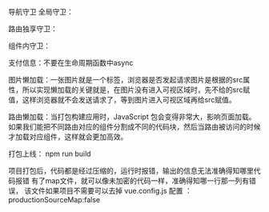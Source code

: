 导航守卫
全局守卫：

路由独享守卫：

组件内守卫：


支付信息：不要在生命周期函数中async

图片懒加载：一张图片就是一个<img>标签，浏览器是否发起请求图片是根据<img>的src属性，所以实现懒加载的关键就是，在图片没有进入可视区域时，先不给<img>的src赋值，这样浏览器就不会发送请求了，等到图片进入可视区域再给src赋值。

路由懒加载：当打包构建应用时，JavaScript 包会变得非常大，影响页面加载。如果我们能把不同路由对应的组件分割成不同的代码块，然后当路由被访问的时候才加载对应组件，这样就会更加高效。


打包上线： npm run build

项目打包后，代码都是经过压缩的，运行时报错，输出的信息无法准确得知哪里代码报错
有了map文件，就可以像未加密的代码一样，准确得知哪一行那一列有错误，
该文件如果项目不需要可以去掉
vue.config.js 配置  ： productionSourceMap:false